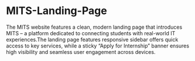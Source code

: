 # MITS-Landing-Page
The MITS website features a clean, modern landing page that introduces MITS – a platform dedicated to connecting students with real-world IT experiences.The landing page features  responsive sidebar offers quick access to key services, while a sticky “Apply for Internship” banner ensures high visibility and seamless user engagement across devices.
